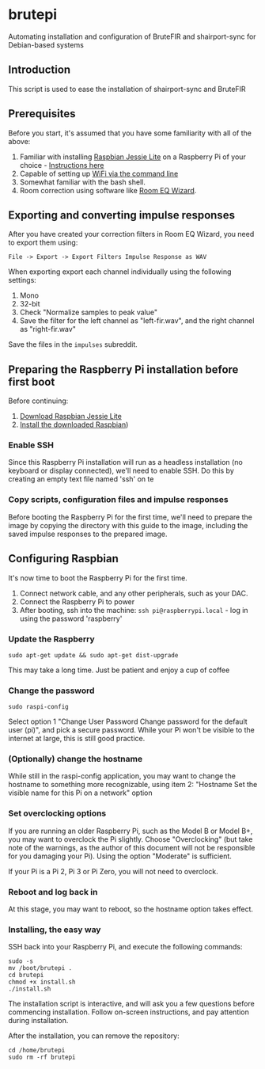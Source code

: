 # brutepi

Automating installation and configuration of BruteFIR and shairport-sync for Debian-based systems

## Introduction

This script is used to ease the installation of shairport-sync and BruteFIR 

## Prerequisites

Before you start, it's assumed that you have some familiarity with all of the above:

1. Familiar with installing [Raspbian Jessie Lite](https://www.raspberrypi.org/downloads/raspbian/) on a Raspberry Pi of your choice - [Instructions here](https://www.raspberrypi.org/documentation/installation/installing-images/README.md)
2. Capable of setting up [WiFi via the command line](https://www.raspberrypi.org/documentation/configuration/wireless/wireless-cli.md)
3. Somewhat familiar with the bash shell.
4. Room correction using software like [Room EQ Wizard](https://www.roomeqwizard.com/).

## Exporting and converting impulse responses

After you have created your correction filters in Room EQ Wizard, you need to export them using:

    File -> Export -> Export Filters Impulse Response as WAV

When exporting export each channel individually using the following settings:

1. Mono
2. 32-bit
3. Check "Normalize samples to peak value"
4. Save the filter for the left channel as "left-fir.wav", and the right channel as "right-fir.wav"

Save the files in the `impulses` subreddit.

## Preparing the Raspberry Pi installation before first boot

Before continuing:

1. [Download Raspbian Jessie Lite](https://www.raspberrypi.org/downloads/raspbian/)
2. [Install the downloaded Raspbian](https://www.raspberrypi.org/documentation/installation/installing-images/README.md))

### Enable SSH

Since this Raspberry Pi installation will run as a headless installation (no keyboard or display connected), we'll need to enable SSH.  Do this by creating an empty text file named 'ssh' on te

### Copy scripts, configuration files and impulse responses

Before booting the Raspberry Pi for the first time, we'll need to prepare the image by copying the directory with this guide to the image, including the saved impulse responses to the prepared image.

## Configuring Raspbian

It's now time to boot the Raspberry Pi for the first time.

1. Connect network cable, and any other peripherals, such as your DAC.
2. Connect the Raspberry Pi to power
3. After booting, ssh into the machine:   `ssh pi@raspberrypi.local` - log in using the password 'raspberry'

### Update the Raspberry

    sudo apt-get update && sudo apt-get dist-upgrade

This may take a long time.  Just be patient and enjoy a cup of coffee

### Change the password

    sudo raspi-config

Select option 1 "Change User Password Change password for the default user (pi)", and pick a secure password.  While your Pi won't be visible to the internet at large, this is still good practice.

### (Optionally) change the hostname

While still in the raspi-config application, you may want to change the hostname to something more recognizable, using item 2: "Hostname             Set the visible name for this Pi on a network" option

### Set overclocking options

If you are running an older Raspberry Pi, such as the Model B or Model B+, you may want to overclock the Pi slightly.  Choose "Overclocking" (but take note of the warnings, as the author of this document will not be responsible for you damaging your Pi).  Using the option "Moderate" is sufficient.

If your Pi is a Pi 2, Pi 3 or Pi Zero, you will not need to overclock.

### Reboot and log back in

At this stage, you may want to reboot, so the hostname option takes effect.

### Installing, the easy way

SSH back into your Raspberry Pi, and execute the following commands:

    sudo -s
    mv /boot/brutepi .
    cd brutepi
    chmod +x install.sh
    ./install.sh

The installation script is interactive, and will ask you a few questions before commencing installation.  Follow on-screen instructions, and pay attention during installation.

After the installation, you can remove the repository:

    cd /home/brutepi
    sudo rm -rf brutepi

